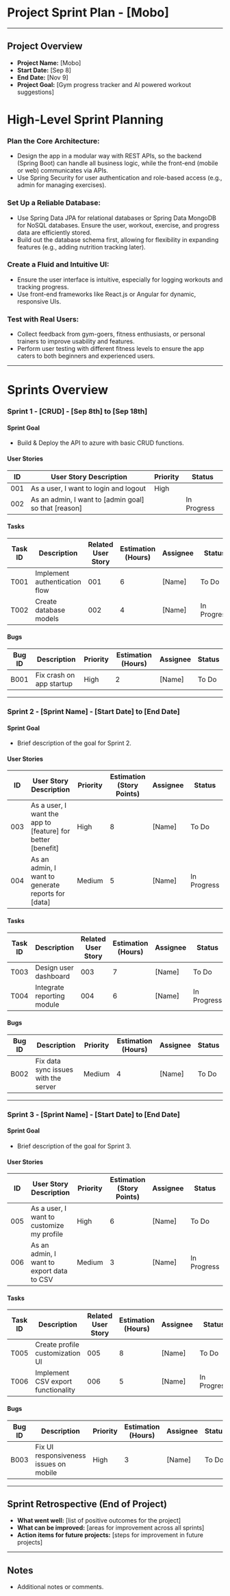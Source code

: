 # Project Sprint Plan - [Mobo]

---

## Project Overview
- **Project Name:** [Mobo]
- **Start Date:** [Sep 8]
- **End Date:** [Nov 9]
- **Project Goal:** [Gym progress tracker and AI powered workout suggestions]

# High-Level Sprint Planning

### Plan the Core Architecture:
- Design the app in a modular way with REST APIs, so the backend (Spring Boot) can handle all business logic, while the front-end (mobile or web) communicates via APIs.
- Use Spring Security for user authentication and role-based access (e.g., admin for managing exercises).

### Set Up a Reliable Database:
- Use Spring Data JPA for relational databases or Spring Data MongoDB for NoSQL databases. Ensure the user, workout, exercise, and progress data are efficiently stored.
- Build out the database schema first, allowing for flexibility in expanding features (e.g., adding nutrition tracking later).

### Create a Fluid and Intuitive UI:
- Ensure the user interface is intuitive, especially for logging workouts and tracking progress.
- Use front-end frameworks like React.js or Angular for dynamic, responsive UIs.

### Test with Real Users:
- Collect feedback from gym-goers, fitness enthusiasts, or personal trainers to improve usability and features.
- Perform user testing with different fitness levels to ensure the app caters to both beginners and experienced users.


---

# Sprints Overview

### Sprint 1 - [CRUD] - [Sep 8th] to [Sep 18th]
#### Sprint Goal
- Build & Deploy the API to azure with basic CRUD functions.

#### User Stories
| ID  | User Story Description                                       | Priority  | Status  |
| --- | -------------------------------------------------------------| --------- | ------- |
| 001 | As a user, I want to login and logout             | High      |  | To Do   |
| 002 | As an admin, I want to [admin goal] so that [reason]          |  | In Progress |

#### Tasks
| Task ID | Description                               | Related User Story | Estimation (Hours) | Assignee  | Status  |
| ------- | ----------------------------------------- | ------------------ | ------------------ | --------- | ------- |
| T001    | Implement authentication flow             | 001                | 6                  | [Name]    | To Do   |
| T002    | Create database models                    | 002                | 4                  | [Name]    | In Progress |

#### Bugs
| Bug ID  | Description                               | Priority  | Estimation (Hours) | Assignee  | Status  |
| ------- | ----------------------------------------- | --------- | ------------------ | --------- | ------- |
| B001    | Fix crash on app startup                  | High      | 2                  | [Name]    | To Do   |

---

### Sprint 2 - [Sprint Name] - [Start Date] to [End Date]
#### Sprint Goal
- Brief description of the goal for Sprint 2.

#### User Stories
| ID  | User Story Description                                       | Priority  | Estimation (Story Points) | Assignee  | Status  |
| --- | -------------------------------------------------------------| --------- | ------------------------- | --------- | ------- |
| 003 | As a user, I want the app to [feature] for better [benefit]   | High      | 8                         | [Name]    | To Do   |
| 004 | As an admin, I want to generate reports for [data]            | Medium    | 5                         | [Name]    | In Progress |

#### Tasks
| Task ID | Description                               | Related User Story | Estimation (Hours) | Assignee  | Status  |
| ------- | ----------------------------------------- | ------------------ | ------------------ | --------- | ------- |
| T003    | Design user dashboard                     | 003                | 7                  | [Name]    | To Do   |
| T004    | Integrate reporting module                | 004                | 6                  | [Name]    | In Progress |

#### Bugs
| Bug ID  | Description                               | Priority  | Estimation (Hours) | Assignee  | Status  |
| ------- | ----------------------------------------- | --------- | ------------------ | --------- | ------- |
| B002    | Fix data sync issues with the server      | Medium    | 4                  | [Name]    | To Do   |

---

### Sprint 3 - [Sprint Name] - [Start Date] to [End Date]
#### Sprint Goal
- Brief description of the goal for Sprint 3.

#### User Stories
| ID  | User Story Description                                       | Priority  | Estimation (Story Points) | Assignee  | Status  |
| --- | -------------------------------------------------------------| --------- | ------------------------- | --------- | ------- |
| 005 | As a user, I want to customize my profile                    | High      | 6                         | [Name]    | To Do   |
| 006 | As an admin, I want to export data to CSV                    | Medium    | 3                         | [Name]    | In Progress |

#### Tasks
| Task ID | Description                               | Related User Story | Estimation (Hours) | Assignee  | Status  |
| ------- | ----------------------------------------- | ------------------ | ------------------ | --------- | ------- |
| T005    | Create profile customization UI           | 005                | 8                  | [Name]    | To Do   |
| T006    | Implement CSV export functionality        | 006                | 5                  | [Name]    | In Progress |

#### Bugs
| Bug ID  | Description                               | Priority  | Estimation (Hours) | Assignee  | Status  |
| ------- | ----------------------------------------- | --------- | ------------------ | --------- | ------- |
| B003    | Fix UI responsiveness issues on mobile    | High      | 3                  | [Name]    | To Do   |

---

## Sprint Retrospective (End of Project)
- **What went well:** [list of positive outcomes for the project]
- **What can be improved:** [areas for improvement across all sprints]
- **Action items for future projects:** [steps for improvement in future projects]

---

## Notes
- Additional notes or comments.
